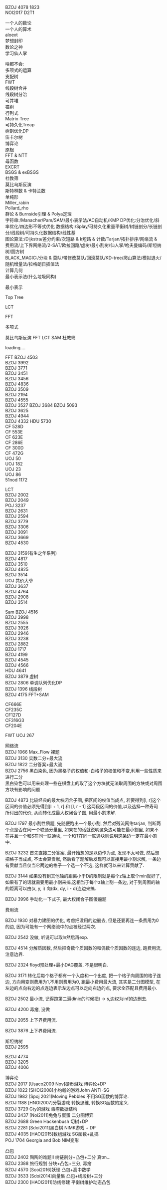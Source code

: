 BZOJ 4078  1823   
NOI2017 D2T1  

一个人的数论  
一个人的算术  
aloext  
梦想封印     
数论之神   
学习仙人掌  


啥都不会:  
多项式的运算   
支配树  
FWT  
线段树合并  
线段树分治  
可并堆  
猫树  
行列式  
Matrix-Tree  
可持久化Treap  
树剖优化DP  
笛卡尔树  
博弈论  
原根  
FFT & NTT  
母函数  
EXCRT  
BSGS & exBSGS  
杜教筛  
莫比乌斯反演  
斯特林数 & 卡特兰数  
单纯形  
Miller_rabin  
Pollard_rho  
群论 & Burnside引理 & Polya定理  
字符串:/Manacher/Pam/SAM/最小表示法/AC自动机/KMP
DP优化:分治优化/斜率优化/四边形不等式优化
数据结构:/Splay/可持久化重量平衡树/树链剖分/长链剖分/线段树/可持久化数据结构/线性基  
图论算法:/Dijkstra/差分约束/次短路 & k短路 & 计数/Tarjan/拓扑排序/网络流 & 费用流/上下界网络流/2-SAT/欧拉回路/虚树/最小割树/仙人掌/哈夫曼编码/斯坦纳树/圆方树  
BLACK_MAGIC:/分块 & 莫队/带修改莫队/回滚莫队/KD-tree/爬山算法/模拟退火/随机增量法/拉格朗日插值法  
计算几何  
最小表示法(什么垃圾同构)  


最小表示  
<!-- https://wenku.baidu.com/view/0e1a6013a216147917112820.html -->

Top Tree
<!-- Top Tree <a href = "https://wenku.baidu.com/view/7857b870aaea998fcc220ed8.html"> <br> -->
LCT 
<!-- http://blog.csdn.net/neither_nor/article/details/52979425 -->
FFT 
<!-- http://www.cnblogs.com/candy99/ -->

多项式 
<!-- http://blog.miskcoo.com/ -->

莫比乌斯反演
FFT
LCT
SAM
杜教筛
<!-- "http://blog.csdn.net/skywalkert/article/details/50500009"  --> 
loading....


FFT 
BZOJ 4503  
BZOJ 3992  
BZOJ 3771  
BZOJ 3451  
BZOJ 3456  
BZOJ 4836  
BZOJ 3509  
BZOJ 2194  
BZOJ 4555  
BZOJ 3527
BZOJ 3684
BZOJ 5093  
BZOJ 3625  
BZOJ 4944  
BZOJ 4332
HDU 5730  
CF 528D  
CF 553E  
CF 623E  
CF 286E  
CF 300D  
CF 472G  
UOJ 50  
UOJ 182  
UOJ 23  
UOJ 86  
51nod 1172  


LCT  
BZOJ 2002  
BZOJ 2049  
POJ 3237  
BZOJ 2631  
BZOJ 2594   
BZOJ 3779  
BZOJ 3306  
BZOJ 3091  
BZOJ 3669  
BZOJ 4530  

BZOJ 3159(有生之年系列)  
BZOJ 4817   
BZOJ 3510  
BZOJ 4825  
BZOJ 3514  
UOJ 共价大爷  
BZOJ 3637  
BZOJ 4764   
BZOJ 2908  
BZOJ 3514  

Sam 
BZOJ 4516  
BZOJ 3998  
BZOJ 2555  
BZOJ 3926  
BZOJ 2946  
BZOJ 3238  
BZOJ 2882  
BZOJ 1717  
BZOJ 4199  
BZOJ 4545  
BZOJ 4566  
HDU 4641  
BZOJ 3879 虚树  
BZOJ 2806 单调队列优化DP  
BZOJ 1396 线段树  
BZOJ 4175 FFT+SAM  


CF666E  
CF235C  
CF127D  
CF316G3  
CF204E  

FWT
UOJ 267  

网络流  
BZOJ 1066 Max_Flow 裸题  
BZOJ 3130 实数二分+最大流  
BZOJ 1822 二分答案+最大流  
BZOJ 2756 黑白染色, 因为黑格子的权值和-白格子的权值和不变,利用一些性质来进行二分  
黑白染色可以用来处理一些在棋盘上的取了这个方块就无法取周围的方块或对周围方块有影响的问题  

BZOJ 4873 比较经典的最大权闭合子图, 把区间的权值当成点, 若要得到[l, r]这个区间的价值必须先得到[l + 1, r] 和 [l, r - 1] 这两段区间的价值,以及选择一种寿司所付出的代价, 从而转化成最大权闭合子图, 用最小割求解.  

BZOJ 1797 最小割性质题, 先随便跑出一个最小割, 然后对残流网络tarjan, 判断两个点是否在同一个联通分量里, 如果在的话就说明这条边可能在最小割里, 如果不在并且一个和S在同一联通块, 一个和T在同一联通块则说明这条边一定在最小割中.  

BZOJ 3232 首先直接二分答案, 最开始想的是以边作为点, 发现不太可做, 然后想把格子当成点, 不太会算贡献, 然后看了题解后发现可以直接用最小割求解, 一条边有贡献当且仅当它两边的格子一个选一个不选, 这样就可以来计算贡献了.  

BZOJ 3144 如果没有到其他轴的距离小于D的限制就是每个z轴上取个min就好了, 如果有了的话就需要用最小割来搞,这相当于每个z轴上割一条边, 对于到周围的轴的距离可以由(x, y, i) 向(dx, dy, i - d)连边来搞.  

BZOJ 3996 手动化一下式子, 最大权闭合子图傻逼题  

费用流  

BZOJ 1930 对暴力建图的优化, 考虑把没用的边删去, 但是还要再连一条费用为0的边, 因为可能有一个网络流中的点被经过两次.  

BZOJ 2542 没做, 听说可以取ln然后再exp.  

BZOJ 4514 分解质因数, 然后把奇数个质因数的和偶数个质因数的连边, 跑费用流, 注意边界.

BZOJ 2324 floyd预处理+最小DAG覆盖, 不是很明白.  

BZOJ 3171 转化后每个格子都有一个入度和一个出度, 把一个格子向周围的格子连边, 方向用变则费用为1,不用则费用为0, 跑最小费用最大流, 其实是二分图模型, 在左边的点向右边的点连边表示左边点可以走向右边的点, 要求全匹配且费用最小.  

BZOJ 2502 最小流, 记得跑第二遍dinic的时候把t -> s,边权为inf的边删去.  

BZOJ 4200 毒瘤, 没做  

BZOJ 2055 上下界费用流.  

BZOJ 3876 上下界费用流.  

斯坦纳树  
BZOJ 2595   

BZOJ 4774  
BZOJ 3205  
BZOJ 4006  

博弈论  
BZOJ 2017 [Usaco2009 Nov]硬币游戏 博弈论+DP  
BZOJ 1022 [SHOI2008]小约翰的游戏John ANTI-SG  
BZOJ 1982 [Spoj 2021]Moving Pebbles 不用SG函数的博弈论.  
BZOJ 1188 [HNOI2007]分裂游戏 转换思维, 转换SG函数的定义.  
BZOJ 3729 Gty的游戏 毒瘤数据结构  
BZOJ 2437 [Noi2011]兔兔与蛋蛋 二分图博弈  
BZOJ 2688 Green Hackenbush 切树+DP  
BZOJ 2281 [Sdoi2011]黑白棋 NIMK游戏 + DP  
BZOJ 4035 [HAOI2015]数组游戏 SG函数+乱搞  
POJ 1704 Georgia and Bob NIM变形  

凸包  
BZOJ 2402 陶陶的难题II 树链剖分+凸包+二分 真tm...  
BZOJ 2388 旅行规划  分块+凸包+三分, 毒瘤  
BZOJ 4570 [Scoi2016]妖怪 凸包+高中数学  
BZOJ 3533 [Sdoi2014]向量集 凸包+线段树+三分  
BZOJ 2300 [HAOI2011]防线修建 平衡树维护动态凸包  